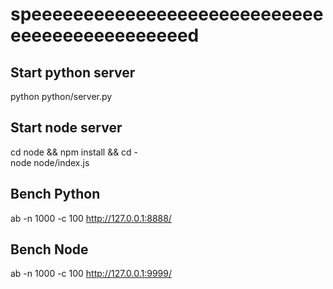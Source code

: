 # speeeeeeeeeeeeeeeeeeeeeeeeeeeeeeeeeeeeeeeeeeeeed

## Start python server
python python/server.py

## Start node server
cd node && npm install && cd -  
node node/index.js

## Bench Python 
ab -n 1000 -c 100 http://127.0.0.1:8888/

## Bench Node
ab -n 1000 -c 100 http://127.0.0.1:9999/
